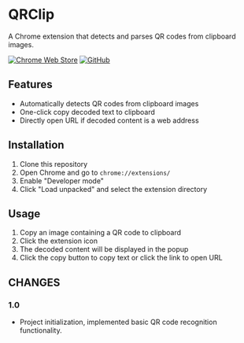 # QRClip

A Chrome extension that detects and parses QR codes from clipboard images.

[![Chrome Web Store](https://img.shields.io/chrome-web-store/v/YOUR_EXTENSION_ID_HERE?label=Chrome%20Web%20Store)](https://chrome.google.com/webstore/detail/YOUR_EXTENSION_ID_HERE)
[![GitHub](https://img.shields.io/github/v/release/JackSho/qrclip?label=GitHub)](https://github.com/JackSho/qrclip)

## Features

- Automatically detects QR codes from clipboard images
- One-click copy decoded text to clipboard
- Directly open URL if decoded content is a web address

## Installation

1. Clone this repository
2. Open Chrome and go to `chrome://extensions/`
3. Enable "Developer mode"
4. Click "Load unpacked" and select the extension directory

## Usage

1. Copy an image containing a QR code to clipboard
2. Click the extension icon
3. The decoded content will be displayed in the popup
4. Click the copy button to copy text or click the link to open URL

## CHANGES

### 1.0

- Project initialization, implemented basic QR code recognition functionality.
